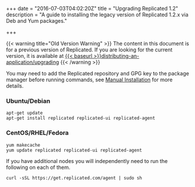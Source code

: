 +++
date = "2016-07-03T04:02:20Z"
title = "Upgrading Replicated 1.2"
description = "A guide to installing the legacy version of Replicated 1.2.x via Deb and Yum packages."

+++

{{< warning title="Old Version Warning" >}}
The content in this document is for a previous version of Replicated. If you are looking
for the current version, it is available at [{{< baseurl >}}distributing-an-application/upgrading](/distributing-an-application/upgrading)
{{< /warning >}}

You may need to add the Replicated repository and GPG key to the package manager before
running commands, see [Manual Installation](/distributing-an-application/installing/#manual-installation)
for more details.

### Ubuntu/Debian
```shell
apt-get update
apt-get install replicated replicated-ui replicated-agent
```

### CentOS/RHEL/Fedora
```shell
yum makecache
yum update replicated replicated-ui replicated-agent
```

If you have additional nodes you will independently need to run the following on each of them.

```shell
curl -sSL https://get.replicated.com/agent | sudo sh
```
